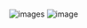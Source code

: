 # 
![images](http://user.qzone.qq.com/3236363783/photo/V10JZWde3GxqHO)
![image](https://h5.qzone.qq.com/page/photo?init=photo.v7/common/viewer2/index&picKey=NDR0B*7mwCgC41uyPbUJNgEAAAAAAAA!&ownerUin=3236363783&appid=4&topicId=V10JZWde3GxqHO_NDR0B*7mwCgC41uyPbUJNgEAAAAAAAA!_0_0&pre=http%3A%2F%2Fa3.qpic.cn%2Fpsb%3F%2FV10JZWde3GxqHO%2Fh4AvEyw2Pf2uGuGSbZGptmAah3H64hrCjCGCwRBLoKk!%2Fm%2FdDYBAAAAAAAA%26ek%3D1%26kp%3D1%26pt%3D0%26bo%3DoABoAAAAAAACF*s!%26tl%3D1%26vuin%3D3236363783%26tm%3D1541602800%26sce%3D60-3-3%26rf%3D0-0&useqzfl=1&useinterface=1&noCloseBtn=0&inqq=1)
